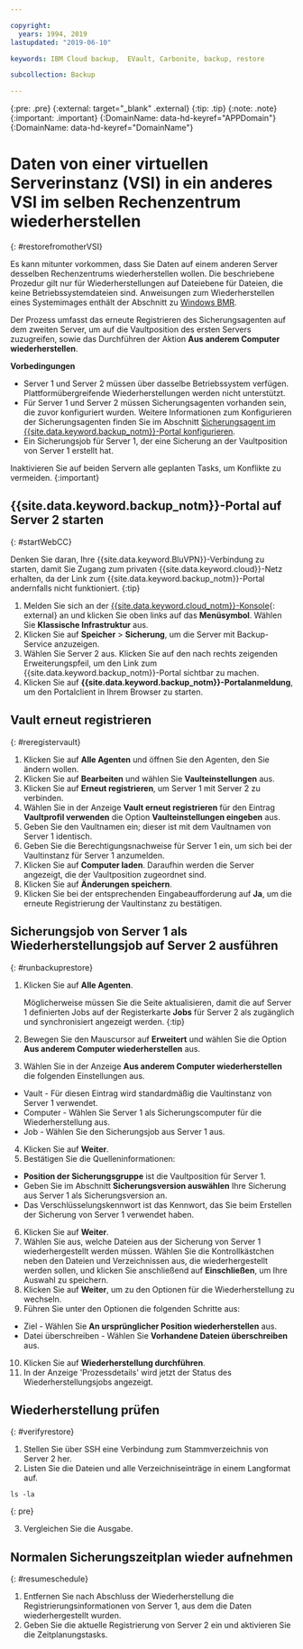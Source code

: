 ```yaml
---

copyright:
  years: 1994, 2019
lastupdated: "2019-06-10"

keywords: IBM Cloud backup,  EVault, Carbonite, backup, restore

subcollection: Backup

---
```

{:pre: .pre}
{:external: target="_blank" .external}
{:tip: .tip}
{:note: .note}
{:important: .important}
{:DomainName: data-hd-keyref="APPDomain"}
{:DomainName: data-hd-keyref="DomainName"}

# Daten von einer virtuellen Serverinstanz (VSI) in ein anderes VSI im selben Rechenzentrum wiederherstellen
{: #restorefromotherVSI}

Es kann mitunter vorkommen, dass Sie Daten auf einem anderen Server desselben Rechenzentrums wiederherstellen wollen. Die beschriebene Prozedur gilt nur für Wiederherstellungen auf Dateiebene für Dateien, die keine Betriebssystemdateien sind. Anweisungen zum Wiederherstellen eines Systemimages enthält der Abschnitt zu [Windows BMR](/docs/infrastructure/Backup?topic=Backup-restoreBMR).

Der Prozess umfasst das erneute Registrieren des Sicherungsagenten auf dem zweiten Server, um auf die Vaultposition des ersten Servers zuzugreifen, sowie das Durchführen der Aktion **Aus anderem Computer wiederherstellen**.

**Vorbedingungen**

- Server 1 und Server 2 müssen über dasselbe Betriebssystem verfügen. Plattformübergreifende Wiederherstellungen werden nicht unterstützt.
- Für Server 1 und Server 2 müssen Sicherungsagenten vorhanden sein, die zuvor konfiguriert wurden. Weitere Informationen zum Konfigurieren der Sicherungsagenten finden Sie im Abschnitt [Sicherungsagent im {{site.data.keyword.backup_notm}}-Portal konfigurieren](/docs/infrastructure/Backup?topic=Backup-getting-started#getting-started).
- Ein Sicherungsjob für Server 1, der eine Sicherung an der Vaultposition von Server 1 erstellt hat.

Inaktivieren Sie auf beiden Servern alle geplanten Tasks, um Konflikte zu vermeiden.
{:important}

## {{site.data.keyword.backup_notm}}-Portal auf Server 2 starten
{: #startWebCC}

Denken Sie daran, Ihre {{site.data.keyword.BluVPN}}-Verbindung zu starten, damit Sie Zugang zum privaten {{site.data.keyword.cloud}}-Netz erhalten, da der Link zum {{site.data.keyword.backup_notm}}-Portal andernfalls nicht funktioniert.
{:tip}

1. Melden Sie sich an der [{{site.data.keyword.cloud_notm}}-Konsole](https://{DomainName}){: external} an und klicken Sie oben links auf das **Menüsymbol**. Wählen Sie **Klassische Infrastruktur** aus.
2. Klicken Sie auf **Speicher** > **Sicherung**, um die Server mit Backup-Service anzuzeigen.
3. Wählen Sie Server 2 aus. Klicken Sie auf den nach rechts zeigenden Erweiterungspfeil, um den Link zum {{site.data.keyword.backup_notm}}-Portal sichtbar zu machen.
4. Klicken Sie auf **{{site.data.keyword.backup_notm}}-Portalanmeldung**, um den Portalclient in Ihrem Browser zu starten.

## Vault erneut registrieren
{: #reregistervault}

1. Klicken Sie auf **Alle Agenten** und öffnen Sie den Agenten, den Sie ändern wollen.
2. Klicken Sie auf **Bearbeiten** und wählen Sie **Vaulteinstellungen** aus.
3. Klicken Sie auf **Erneut registrieren**, um Server 1 mit Server 2 zu verbinden.
4. Wählen Sie in der Anzeige **Vault erneut registrieren** für den Eintrag **Vaultprofil verwenden** die Option **Vaulteinstellungen eingeben** aus.
5. Geben Sie den Vaultnamen ein; dieser ist mit dem Vaultnamen von Server 1 identisch.
6. Geben Sie die Berechtigungsnachweise für Server 1 ein, um sich bei der Vaultinstanz für Server 1 anzumelden.
7. Klicken Sie auf **Computer laden**. Daraufhin werden die Server angezeigt, die der Vaultposition zugeordnet sind.
8. Klicken Sie auf **Änderungen speichern**.
9. Klicken Sie bei der entsprechenden Eingabeaufforderung auf **Ja**, um die erneute Registrierung der Vaultinstanz zu bestätigen.

## Sicherungsjob von Server 1 als Wiederherstellungsjob auf Server 2 ausführen
{: #runbackuprestore}

1. Klicken Sie auf **Alle Agenten**.

   Möglicherweise müssen Sie die Seite aktualisieren, damit die auf Server 1 definierten Jobs auf der Registerkarte **Jobs** für Server 2 als zugänglich und synchronisiert angezeigt werden.
   {:tip}
2. Bewegen Sie den Mauscursor auf **Erweitert** und wählen Sie die Option **Aus anderem Computer wiederherstellen** aus.
3. Wählen Sie in der Anzeige **Aus anderem Computer wiederherstellen** die folgenden Einstellungen aus.
  - Vault - Für diesen Eintrag wird standardmäßig die Vaultinstanz von Server 1 verwendet.
  - Computer - Wählen Sie Server 1 als Sicherungscomputer für die Wiederherstellung aus.
  - Job - Wählen Sie den Sicherungsjob aus Server 1 aus.
4. Klicken Sie auf **Weiter**.
5. Bestätigen Sie die Quelleninformationen:
  - **Position der Sicherungsgruppe** ist die Vaultposition für Server 1.
  - Geben Sie im Abschnitt **Sicherungsversion auswählen** Ihre Sicherung aus Server 1 als Sicherungsversion an.
  - Das Verschlüsselungskennwort ist das Kennwort, das Sie beim Erstellen der Sicherung von Server 1 verwendet haben.
6. Klicken Sie auf **Weiter**.
7. Wählen Sie aus, welche Dateien aus der Sicherung von Server 1 wiederhergestellt werden müssen. Wählen Sie die Kontrollkästchen neben den Dateien und Verzeichnissen aus, die wiederhergestellt werden sollen, und klicken Sie anschließend auf **Einschließen**, um Ihre Auswahl zu speichern.
8. Klicken Sie auf **Weiter**, um zu den Optionen für die Wiederherstellung zu wechseln.
9. Führen Sie unter den Optionen die folgenden Schritte aus:
  - Ziel - Wählen Sie **An ursprünglicher Position wiederherstellen** aus.
  - Datei überschreiben - Wählen Sie **Vorhandene Dateien überschreiben** aus.
10. Klicken Sie auf **Wiederherstellung durchführen**.
11. In der Anzeige 'Prozessdetails' wird jetzt der Status des Wiederherstellungsjobs angezeigt.


## Wiederherstellung prüfen
{: #verifyrestore}

1. Stellen Sie über SSH eine Verbindung zum Stammverzeichnis von Server 2 her.
2. Listen Sie die Dateien und alle Verzeichniseinträge in einem Langformat auf.
  ```
  ls -la
  ```
  {: pre}

3. Vergleichen Sie die Ausgabe.

## Normalen Sicherungszeitplan wieder aufnehmen
{: #resumeschedule}

1. Entfernen Sie nach Abschluss der Wiederherstellung die Registrierungsinformationen von Server 1, aus dem die Daten wiederhergestellt wurden.
2. Geben Sie die aktuelle Registrierung von Server 2 ein und aktivieren Sie die Zeitplanungstasks.
